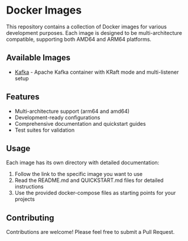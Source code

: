 # Docker Images

This repository contains a collection of Docker images for various development purposes. Each image is designed to be multi-architecture compatible, supporting both AMD64 and ARM64 platforms.

## Available Images

- [Kafka](./kafka/README.md) - Apache Kafka container with KRaft mode and multi-listener setup

## Features

- Multi-architecture support (arm64 and amd64)
- Development-ready configurations
- Comprehensive documentation and quickstart guides
- Test suites for validation

## Usage

Each image has its own directory with detailed documentation:

1. Follow the link to the specific image you want to use
2. Read the README.md and QUICKSTART.md files for detailed instructions
3. Use the provided docker-compose files as starting points for your projects

## Contributing

Contributions are welcome! Please feel free to submit a Pull Request.
